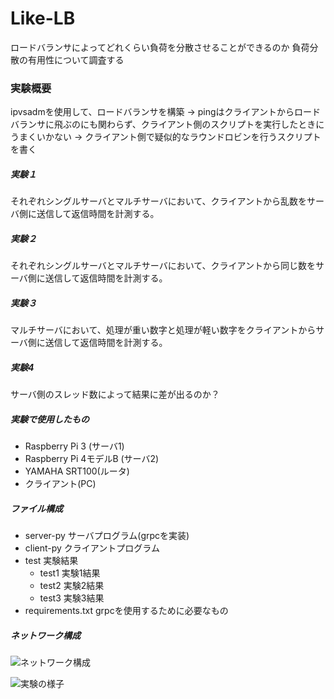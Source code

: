 # Like-LB
ロードバランサによってどれくらい負荷を分散させることができるのか
負荷分散の有用性について調査する

### 実験概要
ipvsadmを使用して、ロードバランサを構築
-> pingはクライアントからロードバランサに飛ぶのにも関わらず、クライアント側のスクリプトを実行したときにうまくいかない
-> クライアント側で疑似的なラウンドロビンを行うスクリプトを書く

##### 実験１
それぞれシングルサーバとマルチサーバにおいて、クライアントから乱数をサーバ側に送信して返信時間を計測する。

##### 実験２
それぞれシングルサーバとマルチサーバにおいて、クライアントから同じ数をサーバ側に送信して返信時間を計測する。

##### 実験３
マルチサーバにおいて、処理が重い数字と処理が軽い数字をクライアントからサーバ側に送信して返信時間を計測する。

##### 実験4
サーバ側のスレッド数によって結果に差が出るのか？

##### 実験で使用したもの
- Raspberry Pi 3 (サーバ1)
- Raspberry Pi 4モデルB (サーバ2)
- YAMAHA SRT100(ルータ)
- クライアント(PC)

##### ファイル構成
- server-py サーバプログラム(grpcを実装)
- client-py クライアントプログラム
- test 実験結果
    - test1 実験1結果
    - test2 実験2結果
    - test3 実験3結果
- requirements.txt grpcを使用するために必要なもの

##### ネットワーク構成
![ネットワーク構成](https://github.com/kodai-160/Like-LB/images/ネットワーク構成.png)

![実験の様子](https://github.com/kodai-160/Like-LB/images/実験の様子.png)